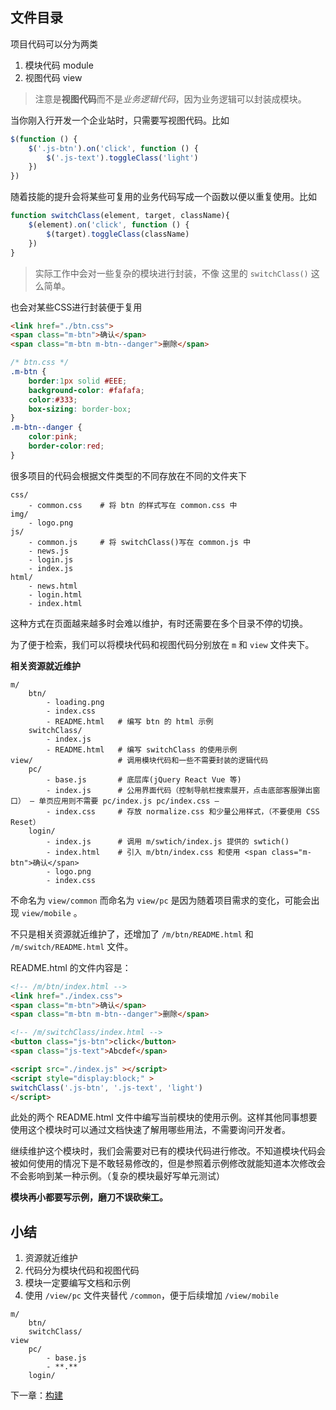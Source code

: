 ## 文件目录

项目代码可以分为两类

1. 模块代码 module
2. 视图代码 view

> 注意是**视图代码**而不是*业务逻辑代码*，因为业务逻辑可以封装成模块。

当你刚入行开发一个企业站时，只需要写视图代码。比如

```js
$(function () {
    $('.js-btn').on('click', function () {
        $('.js-text').toggleClass('light')
    })
})
```
随着技能的提升会将某些可复用的业务代码写成一个函数以便以重复使用。比如

```js
function switchClass(element, target, className){
    $(element).on('click', function () {
        $(target).toggleClass(className)
    })
}
```

> 实际工作中会对一些复杂的模块进行封装，不像 这里的 `switchClass()` 这么简单。

也会对某些CSS进行封装便于复用

```html
<link href="./btn.css">
<span class="m-btn">确认</span>
<span class="m-btn m-btn--danger">删除</span>
```

```css
/* btn.css */
.m-btn {
	border:1px solid #EEE;
	background-color: #fafafa;
	color:#333;
	box-sizing: border-box;
}
.m-btn--danger {
	color:pink;
	border-color:red;
}
```

很多项目的代码会根据文件类型的不同存放在不同的文件夹下

```
css/
    - common.css    # 将 btn 的样式写在 common.css 中
img/
    - logo.png
js/
    - common.js     # 将 switchClass()写在 common.js 中
    - news.js
    - login.js
    - index.js
html/
    - news.html
    - login.html
    - index.html
```

这种方式在页面越来越多时会难以维护，有时还需要在多个目录不停的切换。

为了便于检索，我们可以将模块代码和视图代码分别放在 `m` 和 `view` 文件夹下。

**相关资源就近维护**

```shell
m/
    btn/
        - loading.png
        - index.css
        - README.html   # 编写 btn 的 html 示例
    switchClass/
        - index.js
        - README.html   # 编写 switchClass 的使用示例
view/                   # 调用模块代码和一些不需要封装的逻辑代码
    pc/
        - base.js       # 底层库(jQuery React Vue 等)
        - index.js      # 公用界面代码（控制导航栏搜索展开，点击底部客服弹出窗口） — 单页应用则不需要 pc/index.js pc/index.css —
        - index.css     # 存放 normalize.css 和少量公用样式，（不要使用 CSS Reset）
    login/
        - index.js      # 调用 m/swtich/index.js 提供的 swtich()
        - index.html    # 引入 m/btn/index.css 和使用 <span class="m-btn">确认</span>
        - logo.png
        - index.css
```

不命名为 `view/common` 而命名为 `view/pc` 是因为随着项目需求的变化，可能会出现 `view/mobile` 。

不只是相关资源就近维护了，还增加了 `/m/btn/README.html` 和 `/m/switch/README.html` 文件。

README.html 的文件内容是：

```html
<!-- /m/btn/index.html -->
<link href="./index.css">
<span class="m-btn">确认</span>
<span class="m-btn m-btn--danger">删除</span>
```

```html
<!-- /m/switchClass/index.html -->
<button class="js-btn">click</button>
<span class="js-text">Abcdef</span>

<script src="./index.js" ></script>
<script style="display:block;" >
switchClass('.js-btn', '.js-text', 'light')
</script>
```

此处的两个 README.html 文件中编写当前模块的使用示例。这样其他同事想要使用这个模块时可以通过文档快速了解用哪些用法，不需要询问开发者。

继续维护这个模块时，我们会需要对已有的模块代码进行修改。不知道模块代码会被如何使用的情况下是不敢轻易修改的，但是参照着示例修改就能知道本次修改会不会影响到某一种示例。（复杂的模块最好写单元测试）

**模块再小都要写示例，磨刀不误砍柴工。**

## 小结

1. 资源就近维护
2. 代码分为模块代码和视图代码
3. 模块一定要编写文档和示例
4. 使用 `/view/pc` 文件夹替代 `/common`，便于后续增加 `/view/mobile`

```shell
m/
    btn/
    switchClass/
view
    pc/
        - base.js
        - **.**
    login/    
```

下一章：[构建](./build.md)
